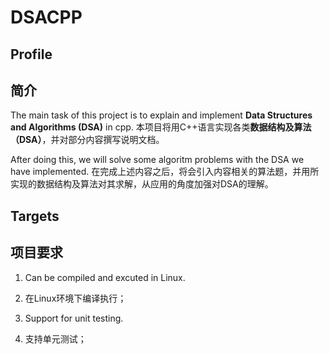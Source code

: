 # DSACPP
## Profile
## 简介

The main task of this project is to explain and implement **Data Structures and Algorithms (DSA)** in cpp.
本项目将用C++语言实现各类**数据结构及算法（DSA）**，并对部分内容撰写说明文档。

After doing this, we will solve some algoritm problems with the DSA we have implemented.
在完成上述内容之后，将会引入内容相关的算法题，并用所实现的数据结构及算法对其求解，从应用的角度加强对DSA的理解。

## Targets
## 项目要求
  
  1. Can be compiled and excuted in Linux.
  1. 在Linux环境下编译执行；
  
  2. Support for unit testing.
  2. 支持单元测试；
